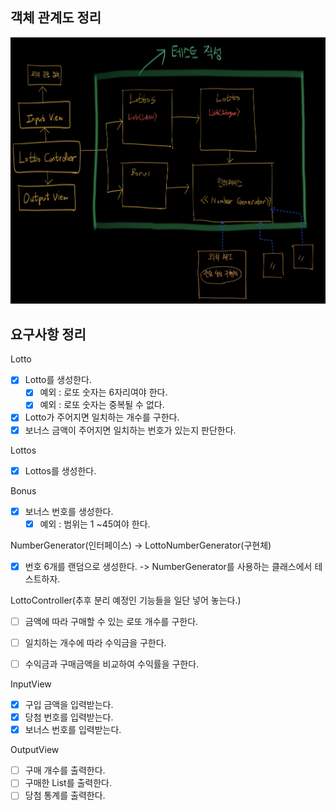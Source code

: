 
## 객체 관계도 정리
![IMG_0307.jpg](객체관계.jpg)


## 요구사항 정리


Lotto
- [x] Lotto를 생성한다.
  - [x] 예외 : 로또 숫자는 6자리여야 한다.
  - [x] 예외 : 로또 숫자는 중복될 수 없다.
- [x] Lotto가 주어지면 일치하는 개수를 구한다.
- [x] 보너스 금액이 주어지면 일치하는 번호가 있는지 판단한다.

Lottos
- [x] Lottos를 생성한다.

Bonus
- [x] 보너스 번호를 생성한다.
  - [x] 예외 : 범위는 1 ~45여야 한다.

NumberGenerator(인터페이스) -> LottoNumberGenerator(구현체)
- [x] 번호 6개를 랜덤으로 생성한다. -> NumberGenerator를 사용하는 클래스에서 테스트하자.

LottoController(추후 분리 예정인 기능들을 일단 넣어 놓는다.)
- [ ] 금액에 따라 구매할 수 있는 로또 개수를 구한다.
- [ ] 일치하는 개수에 따라 수익금을 구한다.
- [ ] 수익금과 구매금액을 비교하여 수익률을 구한다.


InputView
- [x] 구입 금액을 입력받는다.
- [x] 당첨 번호를 입력받는다.
- [x] 보너스 번호를 입력받는다.

OutputView
- [ ] 구매 개수를 출력한다.
- [ ] 구매한 List<Lotto>를 출력한다.
- [ ] 당첨 통계를 출력한다.